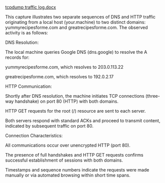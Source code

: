 [tcpdump traffic log.docx](https://github.com/user-attachments/files/20489235/tcpdump.traffic.log.docx)

This capture illustrates two separate sequences of DNS and HTTP traffic originating from a local host (your.machine) to two distinct domains: yummyrecipesforme.com and greatrecipesforme.com. The observed activity is as follows:

DNS Resolution:

The local machine queries Google DNS (dns.google) to resolve the A records for:

yummyrecipesforme.com, which resolves to 203.0.113.22

greatrecipesforme.com, which resolves to 192.0.2.17

HTTP Communication:

Shortly after DNS resolution, the machine initiates TCP connections (three-way handshake) on port 80 (HTTP) with both domains.

HTTP GET requests for the root (/) resource are sent to each server.

Both servers respond with standard ACKs and proceed to transmit content, indicated by subsequent traffic on port 80.

Connection Characteristics:

All communications occur over unencrypted HTTP (port 80).

The presence of full handshakes and HTTP GET requests confirms successful establishment of sessions with both domains.

Timestamps and sequence numbers indicate the requests were made manually or via automated browsing within short time spans.

